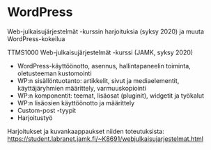 # WordPress
Web-julkaisujärjestelmät -kurssin harjoituksia (syksy 2020) ja muuta WordPress-kokeilua  

TTMS1000 Web-julkaisujärjestelmät -kurssi (JAMK, syksy 2020)
- WordPress-käyttöönotto, asennus, hallintapaneelin toiminta, oletusteeman kustomointi  
- WP:n sisällöntuotanto: artikkelit, sivut ja mediaelementit, käyttäjäryhmien määrittely, varmuuskopiointi  
- WP:n komponentit: teemat, lisäosat (pluginit), widgetit ja työkalut  
- WP:n lisäosien käyttöönotto ja määrittely  
- Custom-post -tyypit  
- Harjoitustyö  

Harjoitukset ja kuvankaappaukset niiden toteutuksista:  
https://student.labranet.jamk.fi/~K8691/webjulkaisujarjestelmat.html  


